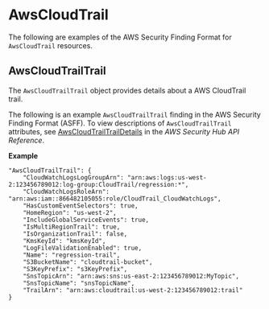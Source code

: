 # AwsCloudTrail<a name="asff-resourcedetails-awscloudtrail"></a>

The following are examples of the AWS Security Finding Format for `AwsCloudTrail` resources\.

## AwsCloudTrailTrail<a name="asff-resourcedetails-awscloudtrailtrail"></a>

The `AwsCloudTrailTrail` object provides details about a AWS CloudTrail trail\.

The following is an example `AwsCloudTrailTrail` finding in the AWS Security Finding Format \(ASFF\)\. To view descriptions of `AwsCloudTrailTrail` attributes, see [AwsCloudTrailTrailDetails](https://docs.aws.amazon.com/securityhub/1.0/APIReference/API_AwsCloudTrailTrailDetails.html) in the *AWS Security Hub API Reference*\.

**Example**

```
"AwsCloudTrailTrail": {
    "CloudWatchLogsLogGroupArn": "arn:aws:logs:us-west-2:123456789012:log-group:CloudTrail/regression:*",
    "CloudWatchLogsRoleArn": "arn:aws:iam::866482105055:role/CloudTrail_CloudWatchLogs",
    "HasCustomEventSelectors": true,
    "HomeRegion": "us-west-2",
    "IncludeGlobalServiceEvents": true,
    "IsMultiRegionTrail": true,
    "IsOrganizationTrail": false,
    "KmsKeyId": "kmsKeyId",
    "LogFileValidationEnabled": true,
    "Name": "regression-trail",
    "S3BucketName": "cloudtrail-bucket",
    "S3KeyPrefix": "s3KeyPrefix",
    "SnsTopicArn": "arn:aws:sns:us-east-2:123456789012:MyTopic",
    "SnsTopicName": "snsTopicName",
    "TrailArn": "arn:aws:cloudtrail:us-west-2:123456789012:trail"
}
```